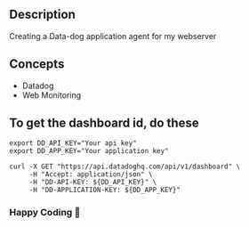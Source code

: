 ## Description
Creating a Data-dog application agent for my webserver

## Concepts
- Datadog
- Web Monitoring

## To get the dashboard id, do these
```
export DD_API_KEY="Your api key"
export DD_APP_KEY="Your application key"

curl -X GET "https://api.datadoghq.com/api/v1/dashboard" \
     -H "Accept: application/json" \
     -H "DD-API-KEY: ${DD_API_KEY}" \
     -H "DD-APPLICATION-KEY: ${DD_APP_KEY}"
```

### Happy Coding 🚀
